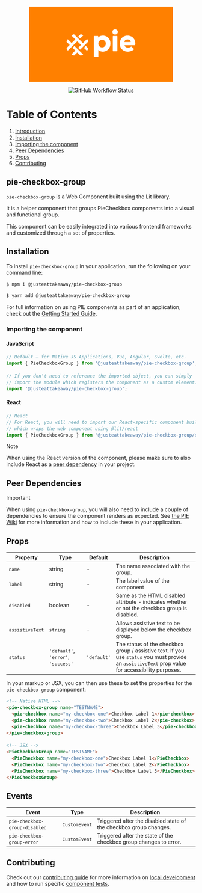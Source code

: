 <p align="center">
  <img align="center" src="../../../readme_image.png" height="200" alt="">
</p>

<p align="center">
  <a href="https://www.npmjs.com/@justeattakeaway/pie-checkbox-group">
    <img alt="GitHub Workflow Status" src="https://img.shields.io/npm/v/@justeattakeaway/pie-checkbox-group.svg">
  </a>
</p>

# Table of Contents

1. [Introduction](#pie-checkbox-group)
2. [Installation](#installation)
3. [Importing the component](#importing-the-component)
4. [Peer Dependencies](#peer-dependencies)
5. [Props](#props)
6. [Contributing](#contributing)

## pie-checkbox-group

`pie-checkbox-group` is a Web Component built using the Lit library.

It is a helper component that groups PieCheckbox components into a visual and functional group.

This component can be easily integrated into various frontend frameworks and customized through a set of properties.


## Installation

To install `pie-checkbox-group` in your application, run the following on your command line:

```bash
$ npm i @justeattakeaway/pie-checkbox-group
```
```bash
$ yarn add @justeattakeaway/pie-checkbox-group
```

For full information on using PIE components as part of an application, check out the [Getting Started Guide](https://github.com/justeattakeaway/pie/wiki/Getting-started-with-PIE-Web-Components).


### Importing the component

#### JavaScript
```js
// Default – for Native JS Applications, Vue, Angular, Svelte, etc.
import { PieCheckboxGroup } from '@justeattakeaway/pie-checkbox-group';

// If you don't need to reference the imported object, you can simply
// import the module which registers the component as a custom element.
import '@justeattakeaway/pie-checkbox-group';
```

#### React
```js
// React
// For React, you will need to import our React-specific component build
// which wraps the web component using ​@lit/react
import { PieCheckboxGroup } from '@justeattakeaway/pie-checkbox-group/dist/react';
```

> [!NOTE]
> When using the React version of the component, please make sure to also
> include React as a [peer dependency](#peer-dependencies) in your project.


## Peer Dependencies

> [!IMPORTANT]
> When using `pie-checkbox-group`, you will also need to include a couple of dependencies to ensure the component renders as expected. See [the PIE Wiki](https://github.com/justeattakeaway/pie/wiki/Getting-started-with-PIE-Web-Components#expected-dependencies) for more information and how to include these in your application.


## Props

| Property | Type | Default | Description |
|---|---|---|---|
| `name` | string | - | The name associated with the group. |
| `label` | string | - | The label value of the component |
| `disabled` | boolean | - | Same as the HTML disabled attribute - indicates whether or not the checkbox group is disabled. |
| `assistiveText` | `string` | - | Allows assistive text to be displayed below the checkbox group. |
| `status` | `'default'`, `'error'`, `'success'` | `'default'` | The status of the checkbox group / assistive text. If you use `status` you must provide an `assistiveText` prop value for accessibility purposes. |


In your markup or JSX, you can then use these to set the properties for the `pie-checkbox-group` component:

```html
<!-- Native HTML -->
<pie-checkbox-group name="TESTNAME">
  <pie-checkbox name="my-checkbox-one">Checkbox Label 1</pie-checkbox>
  <pie-checkbox name="my-checkbox-two">Checkbox Label 2</pie-checkbox>
  <pie-checkbox name="my-checkbox-three">Checkbox Label 3</pie-checkbox>
</pie-checkbox-group>

<!-- JSX -->
<PieCheckboxGroup name="TESTNAME">
  <PieCheckbox name="my-checkbox-one">Checkbox Label 1</PieCheckbox>
  <PieCheckbox name="my-checkbox-two">Checkbox Label 2</PieCheckbox>
  <PieCheckbox name="my-checkbox-three">Checkbox Label 3</PieCheckbox>
</PieCheckboxGroup>
```

## Events
| Event | Type | Description |
|-------|------|-------------|
| `pie-checkbox-group-disabled` | `CustomEvent` | Triggered after the disabled state of the checkbox group changes. |
| `pie-checkbox-group-error` | `CustomEvent` | Triggered after the state of the checkbox group changes to error. |

## Contributing

Check out our [contributing guide](https://github.com/justeattakeaway/pie/wiki/Contributing-Guide) for more information on [local development](https://github.com/justeattakeaway/pie/wiki/Contributing-Guide#local-development) and how to run specific [component tests](https://github.com/justeattakeaway/pie/wiki/Contributing-Guide#testing).
